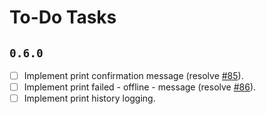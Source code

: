 # To-Do Tasks

## `0.6.0`
- [ ] Implement print confirmation message (resolve [#85](https://github.com/LotCoM/LotCoM-printer/issues/85)).
- [ ] Implement print failed - offline - message (resolve [#86](https://github.com/LotCoM/LotCoM-printer/issues/86)).
- [ ] Implement print history logging.